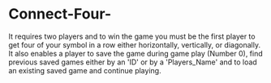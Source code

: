 # Connect-Four-
It requires two players and to win the game you must be the first player to get four of your symbol in a row either horizontally, vertically, or diagonally. It also enables a player to save the game during game play (Number 0), find previous saved games either by an 'ID' or by a 'Players_Name' and to load an existing saved game and continue playing.
